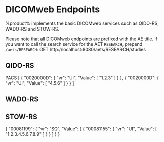 # DICOMweb Endpoints

%product% implements the basic DICOMweb services such as QIDO-RS, WADO-RS and STOW-RS.

Please note that all DICOMweb endpoints are prefixed with the AE title.
If you want to call the search service for the AET <code>RESEARCH</code>, prepend <code>/aets/RESEARCH</code>:
<code-block lang="http">
GET http://localhost:8080/aets/RESEARCH/studies
</code-block>

## QIDO-RS

<api-doc openapi-path="../resources/openapi.yaml" tag="QIDO-RS">
    <api-endpoint endpoint="/aets/{aet}/studies" method="GET">
        <request>
            <sample lang="JSON">PACS</sample>
        </request>
        <response type="200">
            <sample lang="JSON">
            [ 
                { 
                    "0020000D": { 
                        "vr": "UI", 
                        "Value": [ "1.2.3" ] 
                    } 
                }, 
                { 
                    "0020000D": { 
                        "vr": "UI", 
                        "Value": [ "4.5.6" ] 
                    } 
                } 
            ]
            </sample>
        </response>
    </api-endpoint>

</api-doc>

## WADO-RS

<api-doc openapi-path="../resources/openapi.yaml" tag="WADO-RS"/>

## STOW-RS

<api-doc openapi-path="../resources/openapi.yaml" tag="STOW-RS">
    <api-endpoint endpoint="/aets/{aet}/studies" method="POST">
        <response type="200">
            <sample lang="JSON">
            {
                "00081199": {
                    "vr": "SQ",
                    ”Value": [
                        {
                            "00081155": {
                                "vr": "UI",
                                "Value": [ "1.2.3.4.5.6.7.8.9" ]
                            }
                        }
                    ]
                }
            }
            </sample>
        </response>
    </api-endpoint>
</api-doc>

<resource src="openapi.yaml" />
